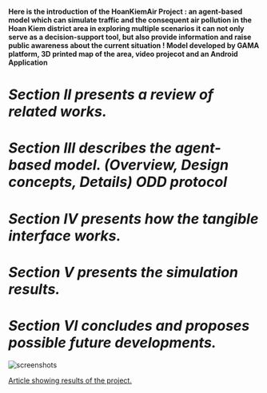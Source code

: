 **Here is the introduction of the HoanKiemAir Project : an agent-based model which can simulate traffic and the consequent air pollution in the Hoan Kiem district area
in exploring multiple scenarios
it can not only serve as a decision-support tool, but also provide information and raise public awareness about the current situation !
Model developed by GAMA platform, 3D printed map of the area, video projecot and an Android Application**
# _Section II presents a review of related works._
# _Section III describes the agent-based model. (Overview, Design concepts, Details) ODD protocol_
# _Section IV presents how the tangible interface works._
# _Section V presents the simulation results._
# _Section VI concludes and proposes possible future developments._

![screenshots](https://i.imgur.com/8mhaV0i.png)

[Article showing results of the project.](https://photo-cms-vovworld.zadn.vn/cw500/uploaded/vovworld/yqdxwpjwq/2019_06_14/vov5_img_1391_zsun.jpg)

